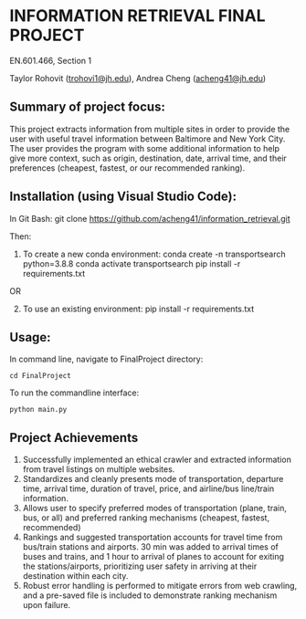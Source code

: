 # INFORMATION RETRIEVAL FINAL PROJECT 
EN.601.466, Section 1

Taylor Rohovit (trohovi1@jh.edu), Andrea Cheng (acheng41@jh.edu) 

## Summary of project focus:
This project extracts information from multiple sites in order to provide the user with useful travel information between 
Baltimore and New York City. The user provides the program with some additional information to help give more context, 
such as origin, destination, date, arrival time, and their preferences (cheapest, fastest, or our recommended ranking).

## Installation (using Visual Studio Code):
In Git Bash:
git clone https://github.com/acheng41/information_retrieval.git

Then:
1) To create a new conda environment:
conda create -n transportsearch python=3.8.8
conda activate transportsearch
pip install -r requirements.txt

OR

2) To use an existing environment:
pip install -r requirements.txt


## Usage:
In command line, navigate to FinalProject directory: 
```
cd FinalProject
```
To run the commandline interface:
```
python main.py
```
## Project Achievements
1. Successfully implemented an ethical crawler and extracted information from travel listings on multiple websites.
2. Standardizes and cleanly presents mode of transportation, departure time, arrival time, duration of travel, price, 
   and airline/bus line/train information.
3. Allows user to specify preferred modes of transportation (plane, train, bus, or all)  and preferred ranking 
   mechanisms (cheapest, fastest, recommended)
4. Rankings and suggested transportation accounts for travel time from bus/train stations and airports. 30 min was 
   added to arrival times of buses and trains, and 1 hour to arrival of planes to account for exiting the stations/airports, 
   prioritizing user safety in arriving at their destination within each city.  
5. Robust error handling is performed to mitigate errors from web crawling, and a pre-saved file is included to 
   demonstrate ranking mechanism upon failure.
